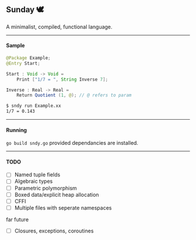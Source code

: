 ## Sunday :dove:</h3>

A minimalist, compiled, functional language.

---
#### Sample

```java
@Package Example;
@Entry Start;

Start : Void -> Void =
	Print ["1/7 = ", String Inverse 7];

Inverse : Real -> Real =
	Return Quotient (1, @); // @ refers to param
```

```sh
$ sndy run Example.xx
1/7 = 0.143
```
---
#### Running
`go build sndy.go` provided dependancies are installed.

---

#### TODO
- [ ] Named tuple fields
- [ ] Algebraic types
- [ ] Parametric polymorphism
- [ ] Boxed data/explicit heap allocation
- [ ] CFFI
- [ ] Multiple files with seperate namespaces

far future

- [ ] Closures, exceptions, coroutines
